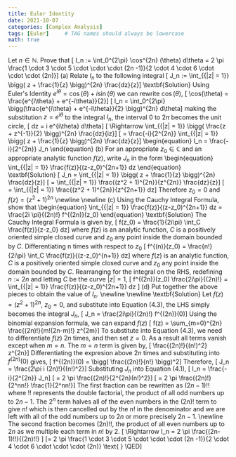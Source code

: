 ```yaml
---
title: Euler Identity
date: 2021-10-07
categories: [Complex Analysis]
tags: [Euler]     # TAG names should always be lowercase
math: true
---
```

Let $n \in \mathbb{N}$. Prove that
\[ I_n := \int_0^{2\pi} \cos^{2n} (\theta) d\theta = 2 \pi \frac{1 \cdot 3 \cdot 5 \cdot \cdot \cdot (2n -1)}{2 \cdot 4 \cdot 6 \cdot \cdot \cdot (2n)}\]
(a) Relate $I_n$ to the following integral
\[ J_n := \int_{\{|z| = 1\}} \bigg( z + \frac{1}{z} \bigg)^{2n} \frac{dz}{z}\]
\textbf{Solution} Using Euler's Identity $e^{i \theta} = \cos(\theta) + i\sin(\theta)$ we can rewrite $\cos(\theta)$,
\[ \cos(\theta) = \frac{e^{i\theta} + e^{-i\theta}}{2}\]
\[ I_n = \int_0^{2\pi} \bigg(\frac{e^{i\theta} + e^{-i\theta}}{2} \bigg)^{2n} d\theta\]
making the substitution $z = e^{i \theta}$ to the integral $I_n$, the interval 0 to $2\pi$ becomes the unit circle,
\[ dz = i e^{i\theta} d\theta\]
\[ \Rightarrow \int_{\{|z| = 1\}} \bigg( \frac{z + z^{-1}}{2} \bigg)^{2n} \frac{dz}{iz}\]
\[ = \frac{-i}{2^{2n}} \int_{\{|z| = 1\}} \bigg( z + \frac{1}{z} \bigg)^{2n} \frac{dz}{z}\]
\begin{equation}
I_n =  \frac{-i}{2^{2n}} J_n
\end{equation}
(b) For an appropriate $z_0 \in \mathbb{C}$ and an appropriate analytic function $f(z)$, write $J_n$ in the form
\begin{equation}
\int_{\{|z| = 1\}} \frac{f(z)}{(z-z_0)^{2n+1}} dz
\end{equation}
\textbf{Solution}
\[ J_n = \int_{\{|z| = 1\}} \bigg( z + \frac{1}{z} \bigg)^{2n} \frac{dz}{z}\]
\[ = \int_{\{|z| = 1\}} \frac{(z^2 + 1)^{2n}}{z^{2n}} \frac{dz}{z}\]
\[ = \int_{\{|z| = 1\}} \frac{(z^2 + 1)^{2n}}{z^{2n+1}} dz\]
Therefore $z_0 = 0$ and $f(z) = (z^2+1)^{2n}$ \newline \newline
(c) Using the Cauchy Integral Formula, show that
\begin{equation}
\int_{\{|z| = 1\}} \frac{f(z)}{(z-z_0)^{2n+1}} dz = \frac{2i \pi}{(2n)!} f^{(2n)}(z_0)
\end{equation}
\textbf{Solution} The Cauchy Integral Formula is given by,
\[ f(z_0) = \frac{1}{2i\pi} \int_C \frac{f(z)}{z-z_0} dz\]
where $f(z)$ is an analytic function, $C$ is a positively oriented simple closed curve and $z_0$ any point inside the domain bounded by $C$. Differentiating n times with respect to $z_0$
\[ f^{(n)}(z_0) = \frac{n!}{2i\pi} \int_C \frac{f(z)}{(z-z_0)^{n+1}} dz\]
where $f(z)$ is an analytic function, $C$ is a positively oriented simple closed curve and $z_0$ any point inside the domain bounded by $C$. Rearranging for the integral on the RHS, redefining $n:=2n$ and letting $C$ be the curve $|z| = 1$,
\[ f^{(2n)}(z_0) \frac{2i\pi}{(2n)!} = \int_{\{|z| = 1\}} \frac{f(z)}{(z-z_0)^{2n+1}} dz \]
(d) Put together the above pieces to obtain the value of $I_n$. \newline \newline
\textbf{Solution} Let $f(z) = (z^2+1)^{2n}$, $z_0 = 0$, and substitute into Equation (4.3), the LHS simply becomes the integral $J_n$,
\[ J_n = \frac{2i\pi}{(2n)!} f^{(2n)}(0)\]
Using the binomial expansion formula, we can expand $f(z)$
\[ f(z) = \sum_{m=0}^{2n} \frac{(2n)!}{m!(2n-m)!} z^{2m}\]
To substitute into Equation (4.3), we need to differentiate $f(z)$ $2n$ times, and then set $z = 0$. As a result all terms vanish except when $m = n$. The $m = n$ term is given by,
\[ \frac{(2n)!}{(n!)^2} z^{2n}\]
Differentiating the expresion above $2n$ times and substituting into $f^{(2n)}(0)$ gives,
\[ f^{(2n)}(0) = \bigg( \frac{(2n)!}{n!} \bigg)^2\]
Therefore,
\[ J_n = \frac{2\pi i (2n)!}{(n!)^2}\]
Substituting $J_n$ into Equation (4.1),
\[ I_n =  \frac{-i}{2^{2n}} J_n\]
\[ = 2 \pi \frac{(2n)!}{2^{2n}(n!)^2}\]
\[ = 2 \pi \frac{(2n)!}{2^nn!} \frac{1}{2^nn!}\]
The first fraction can be rewritten as $(2n-1)!!$ where !! represents the double factorial, the product of all odd numbers up to $2n-1$. The $2^n$ term halves all of the even numbers in the $(2n)!$ term to give $n!$ which is then cancelled out by the $n!$ in the denominator and we are left with all of the odd numbers up to $2n$ or more precisely $2n-1$. \newline
The second fraction becomes $(2n)!!$, the product of all even numbers up to $2n$ as we multiple each term in $n!$ by 2.
\[ \Rightarrow I_n = 2 \pi \frac{(2n-1)!!}{(2n)!!} \]
\[= 2 \pi \frac{1 \cdot 3 \cdot 5 \cdot \cdot \cdot (2n -1)}{2 \cdot 4 \cdot 6 \cdot \cdot \cdot (2n)} \text{ } \QED\]
